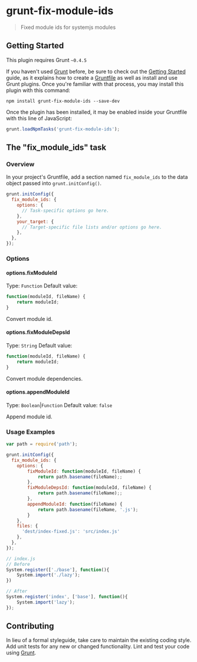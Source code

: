 # grunt-fix-module-ids

> Fixed module ids for systemjs modules

## Getting Started
This plugin requires Grunt `~0.4.5`

If you haven't used [Grunt](http://gruntjs.com/) before, be sure to check out the [Getting Started](http://gruntjs.com/getting-started) guide, as it explains how to create a [Gruntfile](http://gruntjs.com/sample-gruntfile) as well as install and use Grunt plugins. Once you're familiar with that process, you may install this plugin with this command:

```shell
npm install grunt-fix-module-ids --save-dev
```

Once the plugin has been installed, it may be enabled inside your Gruntfile with this line of JavaScript:

```js
grunt.loadNpmTasks('grunt-fix-module-ids');
```

## The "fix_module_ids" task

### Overview
In your project's Gruntfile, add a section named `fix_module_ids` to the data object passed into `grunt.initConfig()`.

```js
grunt.initConfig({
  fix_module_ids: {
    options: {
      // Task-specific options go here.
    },
    your_target: {
      // Target-specific file lists and/or options go here.
    },
  },
});
```

### Options

#### options.fixModuleId
Type: `Function`
Default value:

```js
function(moduleId, fileName) {
    return moduleId;
}
```

Convert module id.

#### options.fixModuleDepsId
Type: `String`
Default value: 

```js
function(moduleId, fileName) {
    return moduleId;
}
```

Convert module dependencies.

#### options.appendModuleId
Type: `Boolean`|`Function`
Default value: `false`

Append module id.

### Usage Examples

```js
var path = require('path');

grunt.initConfig({
  fix_module_ids: {
    options: {
        fixModuleId: function(moduleId, fileName) {
            return path.basename(fileName);;
        },
        fixModuleDepsId: function(moduleId, fileName) {
            return path.basename(fileName);;
        },
        appendModuleId: function(fileName) {
            return path.basename(fileName, '.js');
        }
    },
    files: {
      'dest/index-fixed.js': 'src/index.js'
    },
  },
});
```

```js
// index.js
// Before
System.register(['./base'], function(){
    System.import('./lazy');
})

// After
System.register('index', ['base'], function(){
    System.import('lazy');
});
```

## Contributing
In lieu of a formal styleguide, take care to maintain the existing coding style. Add unit tests for any new or changed functionality. Lint and test your code using [Grunt](http://gruntjs.com/).
